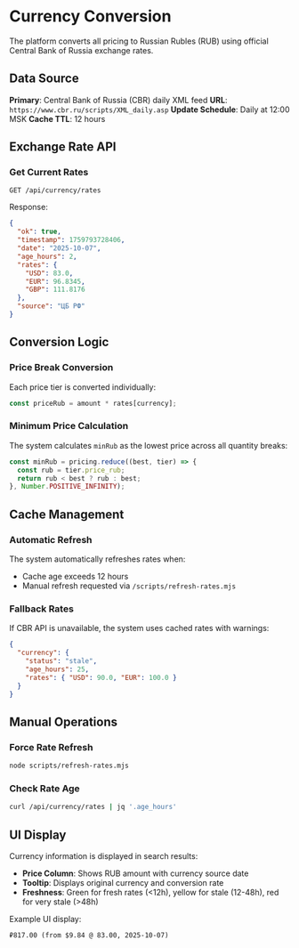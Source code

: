 # Currency Conversion

The platform converts all pricing to Russian Rubles (RUB) using official Central Bank of Russia exchange rates.

## Data Source

**Primary**: Central Bank of Russia (CBR) daily XML feed
**URL**: `https://www.cbr.ru/scripts/XML_daily.asp`
**Update Schedule**: Daily at 12:00 MSK
**Cache TTL**: 12 hours

## Exchange Rate API

### Get Current Rates

```http
GET /api/currency/rates
```

Response:
```json
{
  "ok": true,
  "timestamp": 1759793728406,
  "date": "2025-10-07",
  "age_hours": 2,
  "rates": {
    "USD": 83.0,
    "EUR": 96.8345,
    "GBP": 111.8176
  },
  "source": "ЦБ РФ"
}
```

## Conversion Logic

### Price Break Conversion

Each price tier is converted individually:

```javascript
const priceRub = amount * rates[currency];
```

### Minimum Price Calculation

The system calculates `minRub` as the lowest price across all quantity breaks:

```javascript
const minRub = pricing.reduce((best, tier) => {
  const rub = tier.price_rub;
  return rub < best ? rub : best;
}, Number.POSITIVE_INFINITY);
```

## Cache Management

### Automatic Refresh

The system automatically refreshes rates when:
- Cache age exceeds 12 hours
- Manual refresh requested via `/scripts/refresh-rates.mjs`

### Fallback Rates

If CBR API is unavailable, the system uses cached rates with warnings:

```json
{
  "currency": {
    "status": "stale",
    "age_hours": 25,
    "rates": { "USD": 90.0, "EUR": 100.0 }
  }
}
```

## Manual Operations

### Force Rate Refresh

```bash
node scripts/refresh-rates.mjs
```

### Check Rate Age

```bash
curl /api/currency/rates | jq '.age_hours'
```

## UI Display

Currency information is displayed in search results:

- **Price Column**: Shows RUB amount with currency source date
- **Tooltip**: Displays original currency and conversion rate
- **Freshness**: Green for fresh rates (<12h), yellow for stale (12-48h), red for very stale (>48h)

Example UI display:
```
₽817.00 (from $9.84 @ 83.00, 2025-10-07)
```
